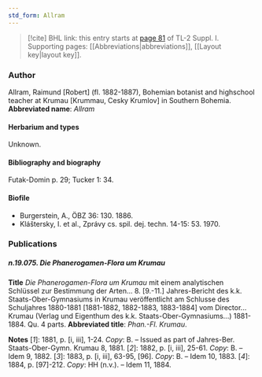 ```yaml
---
std_form: Allram
---
```


> [!cite] BHL link: this entry starts at [page 81](https://www.biodiversitylibrary.org/page/33264808) of TL-2 Suppl. I.
> Supporting pages: [[Abbreviations|abbreviations]], [[Layout key|layout key]].

### Author

Allram, Raimund \[Robert\] (fl. 1882-1887), Bohemian botanist and highschool teacher at Krumau \[Krummau, Cesky Krumlov\] in Southern Bohemia. 
**Abbreviated name**: *Allram*

#### Herbarium and types

Unknown.

#### Bibliography and biography

Futak-Domin p. 29; Tucker 1: 34.

#### Biofile

- Burgerstein, A., ÖBZ 36: 130. 1886.
- Kláštersky, I. et al., Zprávy cs. spil. dej. techn. 14-15: 53. 1970.

### Publications

##### n.19.075. Die Phanerogamen-Flora um Krumau

**Title**
*Die Phanerogamen-Flora um Krumau* mit einem analytischen Schlüssel zur Bestimmung der Arten... 8. \[9.-11.\] Jahres-Bericht des k.k. Staats-Ober-Gymnasiums in Krumau veröffentlicht am Schlusse des Schuljahres 1880-1881 \[1881-1882, 1882-1883, 1883-1884\] vom Director... Krumau (Verlag und Eigenthum des k.k. Staats-Ober-Gymnasiums...) 1881-1884. Qu. 4 parts.
**Abbreviated title**: *Phan.-Fl. Krumau*.

**Notes**
\[*1*\]: 1881, p. \[i, iii\], 1-24. *Copy*: B. – Issued as part of Jahres-Ber. Staats-Ober-Gymn. Krumau 8, 1881.
\[*2*\]: 1882, p. \[i, iii\], 25-61. *Copy*: B. – Idem 9, 1882.
\[*3*\]: 1883, p. \[i, iii\], 63-95, \[96\]. *Copy*: B. – Idem 10, 1883.
\[*4*\]: 1884, p. \[97\]-212. *Copy*: HH (n.v.). – Idem 11, 1884.

